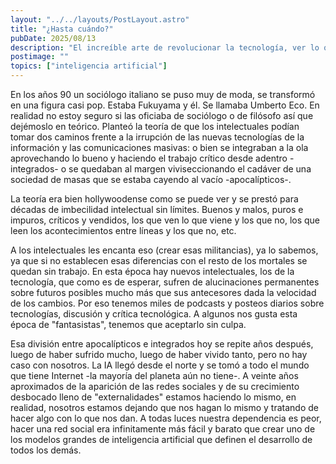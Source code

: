 ```yaml
---
layout: "../../layouts/PostLayout.astro"
title: "¿Hasta cuándo?"
pubDate: 2025/08/13
description: "El increíble arte de revolucionar la tecnología, ver lo que nadie ve, cambiar el juego y mil cosas más, sólo en una par de horas"
postimage: ""
topics: ["inteligencia artificial"]
---
```

En los años 90 un sociólogo italiano se puso muy de moda, se transformó en una figura casi pop. Estaba Fukuyama y él. Se llamaba Umberto Eco. En realidad no estoy seguro si las oficiaba de sociólogo o de filósofo así que dejémoslo en teórico. Planteó la teoría de que los intelectuales podían tomar dos caminos frente a la irrupción de las nuevas tecnologías de la información y las comunicaciones masivas: o bien se integraban a la ola aprovechando lo bueno y haciendo el trabajo crítico desde adentro -integrados- o se quedaban al margen viviseccionando el cadáver de una sociedad de masas que se estaba cayendo al vacío -apocalípticos-.

La teoría era bien hollywoodense como se puede ver y se prestó para décadas de imbecilidad intelectual sin límites. Buenos y malos, puros e impuros, críticos y vendidos, los que ven lo que viene y los que no, los que leen los acontecimientos entre líneas y los que no, etc.

A los intelectuales les encanta eso (crear esas militancias), ya lo sabemos, ya que si no establecen esas diferencias con el resto de los mortales se quedan sin trabajo. En esta época hay nuevos intelectuales, los de la tecnología, que como es de esperar, sufren de alucinaciones permanentes sobre futuros posibles mucho más que sus antecesores dada la velocidad de los cambios. Por eso tenemos miles de podcasts y posteos diarios sobre tecnologías, discusión y crítica tecnológica. A algunos nos gusta esta época de "fantasistas", tenemos que aceptarlo sin culpa.

Esa división entre apocalípticos e integrados hoy se repite años después, luego de haber sufrido mucho, luego de haber vivido tanto, pero no hay caso con nosotros. La IA llegó desde el norte y se tomó a todo el mundo que tiene Internet -la mayoría del planeta aún no tiene-. A veinte años aproximados de la aparición de las  redes sociales y de su crecimiento desbocado lleno de "externalidades" estamos haciendo lo mismo, en realidad, nosotros estamos dejando que nos hagan lo mismo y tratando de hacer algo con lo que nos dan. A todas luces nuestra dependencia es peor, hacer una red social era infinitamente más fácil y barato que crear uno de los modelos grandes de inteligencia artificial que definen el desarrollo de todos los demás.
